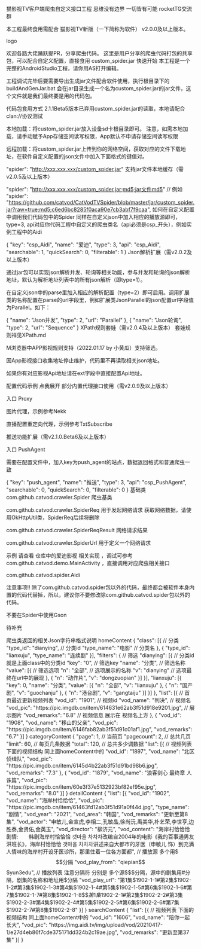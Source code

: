 猫影视TV客户端爬虫自定义接口工程
思维没有边界 一切皆有可能
rocketTG交流群

本工程最终食用需配合 猫影视TV新版（一下简称为软件） v2.0.0及以上版本。

logo

欢迎各路大佬踊跃提PR，分享爬虫代码。
这里是用户分享的爬虫代码打包的共享包，可以配合自定义配置，直接食用 custom_spider.jar
快速开始
本工程是一个完整的AndroidStudio工程，请你用AS打开编辑。

工程调试完毕后要需要导出生成jar文件配合软件使用，执行根目录下的 buildAndGenJar.bat 会在jar目录生成一个名为custom_spider.jar的jar文件，这个文件就是我们最终要是用的代码包。

代码包食用方式
2.1.1Beta5版本已弃用custom_spider.jar的读取，本地请配合clan://协议测试

本地加载：将custom_spider.jar放入设备sd卡根目录即可。 注意，如需本地加载，请手动赋予App存储空间读写权限，App默认不申请存储空间读写权限

远程加载：将custom_spider.jar上传到你的网络空间，获取对应的文件下载地址，在软件自定义配置的json文件中加入下面格式的键值对。

"spider": "http://xxx.xxx.xxx/custom_spider.jar"
支持jar文件本地缓存（需v2.0.5及以上版本）

"spider": "http://xxx.xxx.xxx/custom_spider.jar;md5;jar文件md5"
// 例如
"spider": "https://github.com/catvod/CatVodTVSpider/blob/master/jar/custom_spider.jar?raw=true;md5;c6ed6bc8285f0aca90e7cb3abf7f9caa",
如何在自定义配置中调用我们代码包中的Spider
同样在自定义json中加入相应的播放源即可，type=3, api对应你代码工程中自定义的爬虫类名（api必须是csp_开头），例如实例工程中的Aidi

{
    "key": "csp_Aidi",
    "name": "爱迪",
    "type": 3,
    "api": "csp_Aidi",
    "searchable": 1,
    "quickSearch": 0,
    "filterable": 1
}
Json解析扩展（需v2.0.2及以上版本）

通过jar包可以实现json解析并发、轮询等相关功能，参与并发和轮询的json解析地址，默认为解析地址列表中的所有json解析（即type=1）。

在自定义json中的parse里加入相应的解析配置（type=2）即可启用。调用扩展类的名称配置在parse的url字段里，例如扩展类JsonParallel的json配置url字段值为Parallel。如下：

{
    "name": "Json并发",
    "type": 2,
    "url": "Parallel"
},
{
    "name": "Json轮询",
    "type": 2,
    "url": "Sequence"
}
XPath规则套娃（需v2.0.4及以上版本） 套娃规则祥见XPath.md

M浏览器中APP影视规则支持（2022.01.17 by 小黄瓜）支持筛选。

因App影视接口收集地址停止维护，代码里不再读取相关json地址。

如果你有对应影视Api地址请在ext字段中直接配置Api地址。

配置代码示例 点我展开
部分内置代理接口使用（需v2.0.9及以上版本）

入口 Proxy

图片代理，示例参考Nekk

直播配置重定向代理，示例参考TxtSubscribe

推送功能扩展（需v2.1.0.Beta6及以上版本）

入口 PushAgent

需要在配置文件中，加入key为push_agent的站点，数据返回格式和普通爬虫一致

{
  "key": "push_agent",
  "name": "推送",
  "type": 3,
  "api": "csp_PushAgent",
  "searchable": 0,
  "quickSearch": 0,
  "filterable": 0
}
基础类
com.github.catvod.crawler.Spider 爬虫基类

com.github.catvod.crawler.SpiderReq 用于发起网络请求 获取网络数据，请使用OkHttpUtil类，SpiderReq后续将删除

com.github.catvod.crawler.SpiderReqResult 网络请求结果

com.github.catvod.crawler.SpiderUrl 用于定义一个网络请求

示例
请查看 仓库中的爱迪影视 相关实现 ，调试可参考 com.github.catvod.demo.MainActivity ，直接调用对应爬虫相关接口

com.github.catvod.spider.Aidi

注意事项!!
除了com.github.catvod.spider包以外的代码，最终都会被软件本身内置的代码代替掉，所以，建议你不要修改除com.github.catvod.spider包以外的代码。

不要在Spider中使用Gson

待补充

爬虫类返回的相关Json字符串格式说明
homeContent
{
	"class": [{   // 分类
		"type_id": "dianying", // 分类id 
		"type_name": "电影" // 分类名
	}, {
		"type_id": "lianxuju",
		"type_name": "连续剧"
	}],
	"filters": { // 筛选
		"dianying": [{ // 分类id 就是上面class中的分类id
			"key": "0", // 筛选key
			"name": "分类", // 筛选名称
			"value": [{ // 筛选选项 
				"n": "全部", // 选项展示的名称
				"v": "dianying" // 选项最终在url中的展现
			}, {
				"n": "动作片",
				"v": "dongzuopian"
			}]
		}],
		"lianxuju": [{
			"key": 0,
			"name": "分类",
			"value": [{
				"n": "全部",
				"v": "lianxuju"
			}, {
				"n": "国产剧",
				"v": "guochanju"
			}, {
				"n": "港台剧",
				"v": "gangtaiju"
			}]
		}]
	},
	"list": [{ // 首页最近更新视频列表
		"vod_id": "1901", // 视频id
		"vod_name": "判决", // 视频名
		"vod_pic": "https:\/\/pic.imgdb.cn\/item\/614631e62ab3f51d918e9201.jpg", // 展示图片
		"vod_remarks": "6.8" // 视频信息 展示在 视频名上方
	}, {
		"vod_id": "1908",
		"vod_name": "移山的父亲",
		"vod_pic": "https:\/\/pic.imgdb.cn\/item\/6146fab82ab3f51d91c01af1.jpg",
		"vod_remarks": "6.7"
	}]
}
categoryContent
{
	"page": 1, // 当前页
	"pagecount": 2, // 总共几页
	"limit": 60, // 每页几条数据
	"total": 120, // 总共多少调数据
	"list": [{ // 视频列表 下面的视频结构 同上面homeContent中的
		"vod_id": "1897",
		"vod_name": "北区侦缉队",
		"vod_pic": "https:\/\/pic.imgdb.cn\/item\/6145d4b22ab3f51d91bd98b6.jpg",
		"vod_remarks": "7.3"
	}, {
		"vod_id": "1879",
		"vod_name": "浪客剑心 最终章 人诛篇",
		"vod_pic": "https:\/\/pic.imgdb.cn\/item\/60e3f37e5132923bf82ef95e.jpg",
		"vod_remarks": "8.0"
	}]
}
detailContent
{
	"list": [{
		"vod_id": "1902",
		"vod_name": "海岸村恰恰恰",
		"vod_pic": "https:\/\/pic.imgdb.cn\/item\/61463fd12ab3f51d91a0f44d.jpg",
		"type_name": "剧情",
		"vod_year": "2021",
		"vod_area": "韩国",
		"vod_remarks": "更新至第8集",
		"vod_actor": "申敏儿,金宣虎,李相二,孔敏晶,徐尚沅,禹美华,朴艺荣,李世亨,边胜泰,金贤佑,金英玉",
		"vod_director": "柳济元",
		"vod_content": "海岸村恰恰恰剧情:　　韩剧海岸村恰恰恰 갯마을 차차차改编自2004年的电影《我的百事通男友洪班长》，海岸村恰恰恰 갯마을 차차차讲述来自大都市的牙医（申敏儿 饰）到充满人情味的海岸村开设牙医诊所，那里住着一位各方面都",
        // 播放源 多个用$$$分隔
		"vod_play_from": "qiepian$$$yun3edu", 
        // 播放列表 注意分隔符 分别是 多个源$$$分隔，源中的剧集用#分隔，剧集的名称和地址用$分隔
		"vod_play_url": "第1集$1902-1-1#第2集$1902-1-2#第3集$1902-1-3#第4集$1902-1-4#第5集$1902-1-5#第6集$1902-1-6#第7集$1902-1-7#第8集$1902-1-8$$$第1集$1902-2-1#第2集$1902-2-2#第3集$1902-2-3#第4集$1902-2-4#第5集$1902-2-5#第6集$1902-2-6#第7集$1902-2-7#第8集$1902-2-8" 
	}]
}
searchContent
{
	"list": [{ // 视频列表 下面的视频结构 同上面homeContent中的
		"vod_id": "1606",
		"vod_name": "陪你一起长大",
		"vod_pic": "https:\/\/img.aidi.tv\/img\/upload\/vod\/20210417-1\/e27d4eb86f7cde375171dd324b2c19ae.jpg",
		"vod_remarks": "更新至第37集"
	}]
}